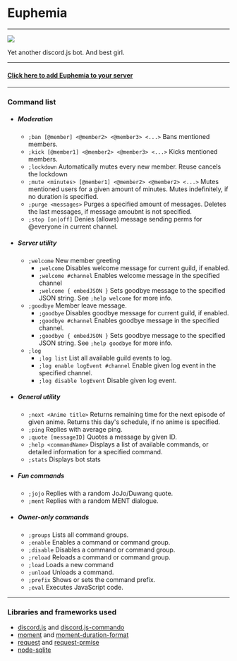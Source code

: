 # Euphemia
***
![](https://files.catbox.moe/mxzpmq.jpg)

Yet another discord.js bot. And best girl.
***
#### [Click here to add Euphemia to your server](https://discordapp.com/oauth2/authorize?client_id=469059467544100864&scope=bot&permissions=2146827511)
***
### Command list
*   ##### Moderation
    * `;ban [@member] <@member2> <@member3> <...>` Bans mentioned members.
    * `;kick [@member1] <@member2> <@member3> <...>` Kicks mentioned members.
    * `;lockdown` Automatically mutes every new member. Reuse cancels the lockdown
    * `;mute <minutes> [@member1] <@member2> <@member2> <...>` Mutes mentioned users for a given amount of minutes. Mutes indefinitely, if no duration is specified.
    * `;purge <messages>` Purges a specified amount of messages. Deletes the last messages, if message amoubnt is not specified.
    * `;stop [on|off]` Denies (allows) message sending perms for @everyone in current channel.

*   ##### Server utility
    *  `;welcome` New member greeting
        *  `;welcome` Disables welcome message for current guild, if enabled.
        *  `;welcome #channel` Enables welcome message in the specified channel
        *  `;welcome { embedJSON }` Sets goodbye message to the specified JSON string. See `;help welcome` for more info.
    *  `;goodbye` Member leave message.
        *  `;goodbye` Disables goodbye message for current guild, if enabled.
        *  `;goodbye #channel` Enables goodbye message in the specified channel.
        *  `;goodbye { embedJSON }` Sets goodbye message to the specified JSON string. See `;help goodbye` for more info.
    * `;log`
        * `;log list` List all available guild events to log.
        * `;log enable logEvent #channel` Enable given log event in the specified channel.
        * `;log disable logEvent` Disable given log event.

*   ##### General utility
    * `;next <Anime title>` Returns remaining time for the next episode of given anime. Returns this day's schedule, if no anime is specified.
    * `;ping` Replies with average ping.
    * `;quote [messageID]` Quotes a message by given ID.
    * `;help <commandName>` Displays a list of available commands, or detailed information for a specified command.
    * `;stats` Displays bot stats

*   ##### Fun commands
    * `;jojo` Replies with a random JoJo/Duwang quote.
    * `;ment` Replies with a random MENT dialogue.

*   ##### Owner-only commands
    * `;groups` Lists all command groups.
    * `;enable` Enables a command or command group.
    * `;disable` Disables a command or command group.
    * `;reload` Reloads a command or command group.
    * `;load` Loads a new command
    * `;unload` Unloads a command.
    * `;prefix` Shows or sets the command prefix.
    * `;eval` Executes JavaScript code.
***
### Libraries and frameworks used
* [discord.js](https://github.com/discordjs/discord.js/) and [discord.js-commando](https://github.com/discordjs/Commando)
* [moment](https://github.com/moment/moment/) and [moment-duration-format](https://github.com/jsmreese/moment-duration-format)
* [request](https://github.com/request/request) and [request-prmise](https://github.com/request/request-promise)
*   [node-sqlite](https://github.com/kriasoft/node-sqlite/)
